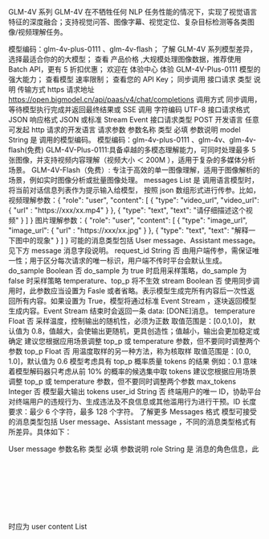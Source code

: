 GLM-4V 系列
GLM-4V 在不牺牲任何 NLP 任务性能的情况下，实现了视觉语言特征的深度融合；支持视觉问答、图像字幕、视觉定位、复杂目标检测等各类图像/视频理解任务。

模型编码：glm-4v-plus-0111 、glm-4v-flash；
了解 GLM-4V 系列模型差异，选择最适合你的的大模型；
查看 产品价格 ,大规模处理图像数据，推荐使用 Batch API，更有 5 折扣优惠；
欢迎在 体验中心 体验 GLM-4V-Plus-0111 模型的强大能力；
查看模型 速率限制；
查看您的 API Key；
同步调用
接口请求
类型 说明
传输方式 https
请求地址 https://open.bigmodel.cn/api/paas/v4/chat/completions
调用方式 同步调用，等待模型执行完成并返回最终结果或 SSE 调用
字符编码 UTF-8
接口请求格式 JSON
响应格式 JSON 或标准 Stream Event
接口请求类型 POST
开发语言 任意可发起 http 请求的开发语言
请求参数
参数名称 类型 必填 参数说明
model String 是 调用的模型编码。 模型编码：glm-4v-plus-0111 、glm-4v、glm-4v-flash(免费)
GLM-4V-Plus-0111:具备卓越的多模态理解能力，可同时处理最多 5 张图像，并支持视频内容理解（视频大小 ＜ 200M ），适用于复杂的多媒体分析场景。
GLM-4V-Flash（免费）: 专注于高效的单一图像理解，适用于图像解析的场景，例如实时图像分析或批量图像处理。
messages List<Object> 是 调用语言模型时，将当前对话信息列表作为提示输入给模型， 按照 json 数组形式进行传参。比如，
视频理解参数：{ "role": "user", "content": [ { "type": "video_url", "video_url": { "url" : "https://xxx/xx.mp4" } }, { "type": "text", "text": "请仔细描述这个视频" } ] }
图片理解参数：{ "role": "user", "content": [ { "type": "image_url", "image_url": { "url" : "https://xxx/xx.jpg" } }, { "type": "text", "text": "解释一下图中的现象" } ] }
可能的消息类型包括 User message、Assistant message。见下方 message 消息字段说明。
request_id String 否 由用户端传参，需保证唯一性；用于区分每次请求的唯一标识，用户端不传时平台会默认生成。
do_sample Boolean 否 do_sample 为 true 时启用采样策略，do_sample 为 false 时采样策略 temperature、top_p 将不生效
stream Boolean 否 使用同步调用时，此参数应当设置为 Fasle 或者省略。表示模型生成完所有内容后一次性返回所有内容。如果设置为 True，模型将通过标准 Event Stream ，逐块返回模型生成内容。Event Stream 结束时会返回一条 data: [DONE]消息。
temperature Float 否 采样温度，控制输出的随机性，必须为正数 取值范围是：[0.0,1.0]， 默认值为 0.8，值越大，会使输出更随机，更具创造性；值越小，输出会更加稳定或确定 建议您根据应用场景调整 top_p 或 temperature 参数，但不要同时调整两个参数
top_p Float 否 用温度取样的另一种方法，称为核取样 取值范围是：[0.0, 1.0]，默认值为 0.6 模型考虑具有 top_p 概率质量 tokens 的结果 例如：0.1 意味着模型解码器只考虑从前 10% 的概率的候选集中取 tokens 建议您根据应用场景调整 top_p 或 temperature 参数，但不要同时调整两个参数
max_tokens Integer 否 模型最大输出 tokens
user_id String 否 终端用户的唯一 ID，协助平台对终端用户的违规行为、生成违法及不良信息或其他滥用行为进行干预。ID 长度要求：最少 6 个字符，最多 128 个字符。 了解更多
Messages 格式
模型可接受的消息类型包括 User message、Assistant message ，不同的消息类型格式有所差异。具体如下：

User message
参数名称 类型 必填 参数说明
role String 是 消息的角色信息，此时应为 user
content List<Object> 是 消息内容。
 type String 是 文本类型：text
图片类型：image_url
视频类型：video_url
视频和图片类型不能同时输入
 text String 是 type 是 text 时补充
 image_url Object 是 type 是 image_url 时补充
  url String 是 图片 url 或者 base64 编码。
图像大小上传限制为每张图像 5M 以下，且像素不超过 6000\*6000。
支持 jpg、png、jpeg 格式。
说明： GLM-4V-Flash 不支持 base64 编码
 video_url Object 是 type 是 video_url 时补充，仅 glm-4v-plus 支持视频输入
视频理解时，video_url 参数必须在第一个。
  url String 是 视频 url 地址。
GLM-4V-Plus 视频大小限制为 20M 以内，视频时长不超过 30s。
GLM-4V-Plus-0111 视频大小限制为 200M 以内。
视频类型： mp4 。
Assistant message
参数名称 类型 必填 参数说明
role String 是 消息的角色信息，此时应为 assistant
content String 是 消息内容
响应参数
参数名称 类型 参数说明
id String 任务 ID
created Long 请求创建时间，是以秒为单位的 Unix 时间戳。
model String 模型名称
choices List 当前对话的模型输出内容
 index Integer 结果下标
 finish_reason String 模型推理终止的原因。
stop 代表推理自然结束或触发停止词。
length 代表到达 tokens 长度上限。
sensitive 代表模型推理内容被安全审核接口拦截。
network_error 代表模型推理异常。
 message Object 模型返回的文本信息
  role String 当前对话的角色，目前默认为 assistant（模型）
  content List 当前对话的内容
usage Object 结束时返回本次模型调用的 tokens 数量统计
 prompt_tokens Integer 用户输入的 tokens 数量
 completion_tokens Integer 模型输出的 tokens 数量
 total_tokens Integer 总 tokens 数量
content_filter List 返回内容安全的相关信息
 role String 安全生效环节，包括
role = assistant 模型推理，
role = user 用户输入，
role = history 历史上下文
 level Integer 严重程度 level 0-3，level 0 表示最严重，3 表示轻微
请求示例
上传视频 URL #视频理解示例、上传视频 URL
from zhipuai import ZhipuAI

client = ZhipuAI(api_key="YOUR API KEY") # 填写您自己的 APIKey
response = client.chat.completions.create(
model="glm-4v-plus-0111", # 填写需要调用的模型名称
messages=[
{
"role": "user",
"content": [
{
"type": "video_url",
"video_url": {
"url" : "https://sfile.chatglm.cn/testpath/video/xxxxx.mp4"
}
},
{
"type": "text",
"text": "请仔细描述这个视频"
}
]
}
]
)
print(response.choices[0].message)
上传图片 URL
from zhipuai import ZhipuAI
client = ZhipuAI(api_key="") # 填写您自己的 APIKey
response = client.chat.completions.create(
model="glm-4v-plus-0111", # 填写需要调用的模型名称
messages=[
{
"role": "user",
"content": [
{
"type": "text",
"text": "图里有什么"
},
{
"type": "image_url",
"image_url": {
"url" : "https://img1.baidu.com/it/u=1369931113,3388870256&fm=253&app=138&size=w931&n=0&f=JPEG&fmt=auto?sec=1703696400&t=f3028c7a1dca43a080aeb8239f09cc2f"
}
}
]
}
]
)
print(response.choices[0].message)
上传图片 Base64
import base64
from zhipuai import ZhipuAI

img_path = "/Users/YourCompluter/xxxx.jpeg"
with open(img_path, 'rb') as img_file:
img_base = base64.b64encode(img_file.read()).decode('utf-8')

client = ZhipuAI(api_key="YOUR API KEY") # 填写您自己的 APIKey
response = client.chat.completions.create(
model="glm-4v-plus-0111", # 填写需要调用的模型名称
messages=[
{
"role": "user",
"content": [
{
"type": "image_url",
"image_url": {
"url": img_base
}
},
{
"type": "text",
"text": "请描述这个图片"
}
]
}
]
)
print(response.choices[0].message)
多轮图片对话
from zhipuai import ZhipuAI

client = ZhipuAI(api_key="YOUR API KEY") # 填写您自己的 APIKey
response = client.chat.completions.create(
model="glm-4v-plus-0111", # 填写需要调用的模型名称
messages=[
{
"content": [
{
"image_url": {
"url": "https://cdn.bigmodel.cn/xxxxxx.png"
},
"type": "image_url"
},
{
"text": "图中有什么",
"type": "text"
}
],
"role": "user"
},
{
"content": [
{
"text": "这是一幅描绘自然风景的画，展现了一片宁静的湖泊，湖水呈现出深浅不一的蓝绿色调。湖边长着一棵盛开的樱花树，粉白色的花朵在阳光下显得格外鲜艳。树下有一位身穿蓝色衣服的人坐在船上，似乎正在享受这美好的时光。\n\n 背景是连绵起伏的山脉，山体被绿色的植被覆盖，山顶则被云雾缭绕，增添了几分神秘感。远处还可以看到一座小亭子，它坐落在湖边的岩石上，与周围的自然环境和谐相融。\n\n 整个画面给人一种宁静、和谐的感觉，仿佛置身于一个世外桃源之中。",
"type": "text"
}
],
"role": "assistant"
},
{
"content": [
{
"image_url": {
"url": "https://cdn.bigmodel.cn/xxxxxxx.jpeg"
},
"type": "image_url"
},
{
"text": "这个图与上面图有什么不一样",
"type": "text"
}
],
"role": "user"
},
{
"content": [
{
"text": "第一张图和第二张图在画面内容、构图、色彩等方面都有很大的不同，形成鲜明的对比。\n\n1.第一张图是风景画，主要描绘了自然风景，如樱花树、湖泊、山脉等，色彩丰富，充满春天的气息，而第二张图是描绘长城在冬季的风景照片，长城在白雪覆盖的山脉中蜿蜒盘旋，整体色调偏冷，给人一种寒冷、宁静的感觉。\n\n2.构图上，第一张图采用对称式构图，以樱花树为中心，两侧的景物相互呼应，形成平衡和谐的画面效果，第二张图则采用对角线构图，长城作为视觉引导线，引导观众的视线穿越整个画面，增加画面的深度和动态感。\n\n 整体来看，这两张图在画面内容、色彩、构图和氛围上都呈现出明显的对比，一张是充满生机和色彩的春日风景画，另一张是宁静而神秘的冬日长城风景照。",
"type": "text"
}
],
"role": "assistant"
},
{
"content": [
{
"image_url": {
"url": "https://cdn.bigmodel.cn/xxxxxxx.jpeg"
},
"type": "image_url"
},
{
"text": "这个图与上一张图有什么区别",
"type": "text"
}
],
"role": "user"
}
]
)
print(response.choices[0].message)
响应示例
{
"created": 1703487403,
"id": "8239375684858666781",
"model": "glm-4v-plus-0111",
"request_id": "8239375684858666781",
"choices": [
{
"finish_reason": "stop",
"index": 0,
"message": {
"content": "图中有一片蓝色的海和蓝天，天空中有白色的云朵。图片的右下角有一个小岛或者岩石，上面长着深绿色的树木。",
"role": "assistant"
}
}
],
"usage": {
"completion_tokens": 37,
"prompt_tokens": 1037,
"total_tokens": 1074
}
}
流式输出
响应参数
参数名称 类型 参数说明
id String 任务 ID
created Long 请求创建时间，是以秒为单位的 Unix 时间戳。
choices List 当前对话的模型输出内容
 index Integer 结果下标
 finish_reason String 模型推理终止的原因。
stop 代表推理自然结束或触发停止词。
length 代表到达 tokens 长度上限。
sensitive 代表模型推理内容被安全审核接口拦截。
network_error 代表模型推理异常。
 delta Object 模型增量返回的文本信息
  role String 当前对话的角色，目前默认为 assistant（模型）
  content String 当前对话的内容
usage Object 本次模型调用的 tokens 数量统计
 prompt_tokens Integer 用户输入的 tokens 数量
 completion_tokens Integer 模型输出的 tokens 数量
 total_tokens Integer 总 tokens 数量
content_filter List 返回内容安全的相关信息
 role String 安全生效环节，包括
role = assistant 模型推理，
role = user 用户输入，
role = history 历史上下文
 level Integer 严重程度 level 0-3，level 0 表示最严重，3 表示轻微
请求示例
from zhipuai import ZhipuAI
client = ZhipuAI(api_key="") # 请填写您自己的 APIKey
response = client.chat.completions.create(
model="glm-4v-plus-0111", # 填写需要调用的模型名称
messages=[
{
"role": "user",
"content": [
{
"type": "image_url",
"image_url": {
"url" : "sfile.chatglm.cn/testpath/xxxx.jpg"
}
},
{
"type": "text",
"text": "图里有什么"
}
]
},
],
stream=True,
)
for chunk in response:
print(chunk.choices[0].delta)
响应示例
data: {"id":"8305986882425703351","created":1705476637,"model":"glm-4v-plus-0111","choices":[{"index":0,"delta":{"role":"assistant","content":"下"}}]}
data: {"id":"8305986882425703351","created":1705476637,"model":"glm-4v-plus-0111","choices":[{"index":0,"delta":{"role":"assistant","content":"角"}}]}
data: {"id":"8305986882425703351","created":1705476637,"model":"glm-4v-plus-0111","choices":[{"index":0,"delta":{"role":"assistant","content":"有一个"}}]}
... ...
data: {"id":"8305986882425703351","created":1705476637,"model":"glm-4v-plus-0111","choices":[{"index":0,"delta":{"role":"assistant","content":"树木"}}]}
data: {"id":"8305986882425703351","created":1705476637,"model":"glm-4v-plus-0111","choices":[{"index":0,"delta":{"role":"assistant","content":"。"}}]}
data: {"id":"8305986882425703351","created":1705476637,"model":"glm-4v-plus-0111","choices":[{"index":0,"finish_reason":"stop","delta":{"role":"assistant","content":""}}],"usage":{"prompt_tokens":1037,"completion_tokens":37,"total_tokens":1074}}
